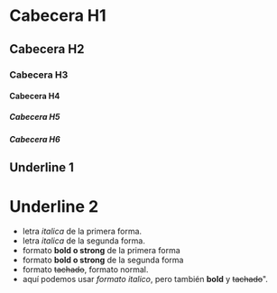 # Cabecera H1
## Cabecera H2
### Cabecera H3
#### Cabecera H4
##### Cabecera H5
##### Cabecera H6

Underline 1
-------------

Underline 2
================

- letra *italica* de la primera forma.
- letra _italica_ de la segunda forma.
- formato **bold o strong** de la primera forma
- formato __bold o strong__ de la segunda forma
- formato ~~tachado~~, formato normal.
- aquí podemos usar *formato italico*, pero también **bold** y ~~tachado~~".